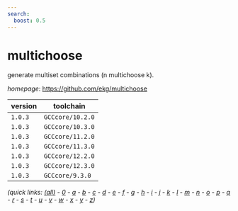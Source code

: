 ```yaml
---
search:
  boost: 0.5
---
```

# multichoose

generate multiset combinations (n multichoose k).

*homepage*: <https://github.com/ekg/multichoose>

version | toolchain
--------|----------
``1.0.3`` | ``GCCcore/10.2.0``
``1.0.3`` | ``GCCcore/10.3.0``
``1.0.3`` | ``GCCcore/11.2.0``
``1.0.3`` | ``GCCcore/11.3.0``
``1.0.3`` | ``GCCcore/12.2.0``
``1.0.3`` | ``GCCcore/12.3.0``
``1.0.3`` | ``GCCcore/9.3.0``


*(quick links: [(all)](../index.md) - [0](../0/index.md) - [a](../a/index.md) - [b](../b/index.md) - [c](../c/index.md) - [d](../d/index.md) - [e](../e/index.md) - [f](../f/index.md) - [g](../g/index.md) - [h](../h/index.md) - [i](../i/index.md) - [j](../j/index.md) - [k](../k/index.md) - [l](../l/index.md) - [m](../m/index.md) - [n](../n/index.md) - [o](../o/index.md) - [p](../p/index.md) - [q](../q/index.md) - [r](../r/index.md) - [s](../s/index.md) - [t](../t/index.md) - [u](../u/index.md) - [v](../v/index.md) - [w](../w/index.md) - [x](../x/index.md) - [y](../y/index.md) - [z](../z/index.md))*


